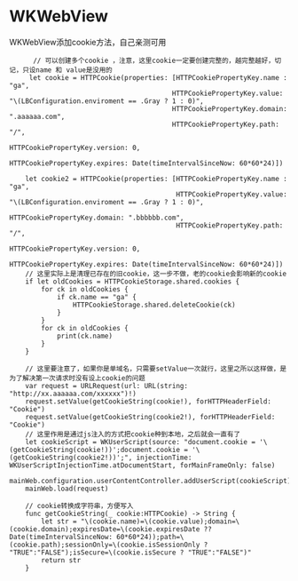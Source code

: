 # WKWebView
WKWebView添加cookie方法，自己亲测可用

          // 可以创建多个cookie ，注意，这里cookie一定要创建完整的，越完整越好，切记，只设name 和 value是没用的
         let cookie = HTTPCookie(properties: [HTTPCookiePropertyKey.name : "ga",
                                             HTTPCookiePropertyKey.value: "\(LBConfiguration.enviroment == .Gray ? 1 : 0)",
                                             HTTPCookiePropertyKey.domain: ".aaaaaa.com",
                                             HTTPCookiePropertyKey.path: "/",
                                             HTTPCookiePropertyKey.version: 0,
                                             HTTPCookiePropertyKey.expires: Date(timeIntervalSinceNow: 60*60*24)])

        let cookie2 = HTTPCookie(properties: [HTTPCookiePropertyKey.name : "ga",
                                              HTTPCookiePropertyKey.value: "\(LBConfiguration.enviroment == .Gray ? 1 : 0)",
                                              HTTPCookiePropertyKey.domain: ".bbbbbb.com",
                                              HTTPCookiePropertyKey.path: "/",
                                              HTTPCookiePropertyKey.version: 0,
                                              HTTPCookiePropertyKey.expires: Date(timeIntervalSinceNow: 60*60*24)])
        // 这里实际上是清理已存在的旧cookie，这一步不做，老的cookie会影响新的cookie
        if let oldCookies = HTTPCookieStorage.shared.cookies {
            for ck in oldCookies {
                if ck.name == "ga" {
                    HTTPCookieStorage.shared.deleteCookie(ck)
                }
            }
            for ck in oldCookies {
                print(ck.name)
            }
        }

        // 这里要注意了，如果你是单域名，只需要setValue一次就行，这里之所以这样做，是为了解决第一次请求时没有设上cookie的问题
        var request = URLRequest(url: URL(string: "http://xx.aaaaaa.com/xxxxxx")!)
        request.setValue(getCookieString(cookie!), forHTTPHeaderField: "Cookie")
        request.setValue(getCookieString(cookie2!), forHTTPHeaderField: "Cookie")
        // 这里作用是通过js注入的方式把cookie种到本地，之后就会一直有了
        let cookieScript = WKUserScript(source: "document.cookie = '\(getCookieString(cookie!))';document.cookie = '\(getCookieString(cookie2!))';", injectionTime: WKUserScriptInjectionTime.atDocumentStart, forMainFrameOnly: false)
        mainWeb.configuration.userContentController.addUserScript(cookieScript)
        mainWeb.load(request)
        
        // cookie转换成字符串，方便写入
        func getCookieString(_ cookie:HTTPCookie) -> String {
            let str = "\(cookie.name)=\(cookie.value);domain=\(cookie.domain);expiresDate=\(cookie.expiresDate ?? Date(timeIntervalSinceNow: 60*60*24));path=\(cookie.path);sessionOnly=\(cookie.isSessionOnly ? "TRUE":"FALSE");isSecure=\(cookie.isSecure ? "TRUE":"FALSE")"
            return str
        }
